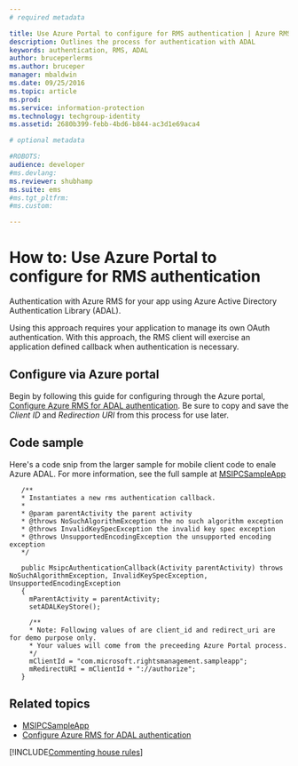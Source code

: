 ```yaml
---
# required metadata

title: Use Azure Portal to configure for RMS authentication | Azure RMS
description: Outlines the process for authentication with ADAL
keywords: authentication, RMS, ADAL
author: bruceperlerms
ms.author: bruceper
manager: mbaldwin
ms.date: 09/25/2016
ms.topic: article
ms.prod:
ms.service: information-protection
ms.technology: techgroup-identity
ms.assetid: 2680b399-febb-4bd6-b844-ac3d1e69aca4

# optional metadata

#ROBOTS:
audience: developer
#ms.devlang:
ms.reviewer: shubhamp
ms.suite: ems
#ms.tgt_pltfrm:
#ms.custom:

---
```


# How to: Use Azure Portal to configure for RMS authentication

Authentication with Azure RMS for your app using Azure Active Directory Authentication Library (ADAL).

Using this approach requires your application to manage its own OAuth authentication. With this approach, the RMS client will exercise an application defined callback when authentication is necessary.

## Configure via Azure portal
Begin by following this guide for configuring through the Azure portal, [Configure Azure RMS for ADAL authentication](adal-auth.md). Be sure to copy and save the *Client ID* and *Redirection URI* from this process for use later.

## Code sample
Here's a code snip from the larger sample for mobile client code to enale Azure ADAL. For more information, see the full sample at [MSIPCSampleApp](https://github.com/AzureAD/rms-sdk-ui-for-android/tree/master/samples/MsipcSampleApp)

       /**
       * Instantiates a new rms authentication callback.
       *
       * @param parentActivity the parent activity
       * @throws NoSuchAlgorithmException the no such algorithm exception
       * @throws InvalidKeySpecException the invalid key spec exception
       * @throws UnsupportedEncodingException the unsupported encoding exception
       */

       public MsipcAuthenticationCallback(Activity parentActivity) throws NoSuchAlgorithmException, InvalidKeySpecException, UnsupportedEncodingException
       {
         mParentActivity = parentActivity;
         setADALKeyStore();

         /**
         * Note: Following values of are client_id and redirect_uri are for demo purpose only.
         * Your values will come from the preceeding Azure Portal process.
         */
         mClientId = "com.microsoft.rightsmanagement.sampleapp";
         mRedirectURI = mClientId + "://authorize";
       }


## Related topics

- [MSIPCSampleApp](https://github.com/AzureAD/rms-sdk-ui-for-android/tree/master/samples/MsipcSampleApp)
- [Configure Azure RMS for ADAL authentication](adal-auth.md)

[!INCLUDE[Commenting house rules](../includes/houserules.md)]